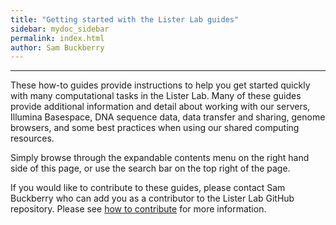 ```yaml
---
title: "Getting started with the Lister Lab guides"
sidebar: mydoc_sidebar
permalink: index.html
author: Sam Buckberry
---
```


---

These how-to guides provide instructions to help you get started quickly with many computational tasks in the Lister Lab. Many of these guides provide additional information and detail about working with our servers, Illumina Basespace, DNA sequence data, data transfer and sharing, genome browsers, and some best practices when using our shared computing resources.

Simply browse through the expandable contents menu on the right hand side of this page, or use the search bar on the top right of the page.

If you would like to contribute to these guides, please contact Sam Buckberry who can add you as a contributor to the Lister Lab GitHub repository. Please see [how to contribute](./contribute) for more information.
